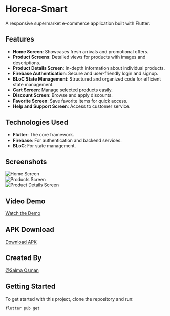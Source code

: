 # Horeca-Smart

A responsive supermarket e-commerce application built with Flutter.

## Features

- **Home Screen**: Showcases fresh arrivals and promotional offers.
- **Product Screens**: Detailed views for products with images and descriptions.
- **Product Details Screen**: In-depth information about individual products.
- **Firebase Authentication**: Secure and user-friendly login and signup.
- **BLoC State Management**: Structured and organized code for efficient state management.
- **Cart Screen**: Manage selected products easily.
- **Discount Screen**: Browse and apply discounts.
- **Favorite Screen**: Save favorite items for quick access.
- **Help and Support Screen**: Access to customer service.

## Technologies Used

- **Flutter**: The core framework.
- **Firebase**: For authentication and backend services.
- **BLoC**: For state management.

## Screenshots

![Home Screen](link_to_home_screen_screenshot)  
![Products Screen](link_to_products_screen_screenshot)  
![Product Details Screen](link_to_product_details_screen_screenshot)

## Video Demo

[Watch the Demo](link_to_video)

## APK Download

[Download APK](https://drive.google.com/drive/folders/1kz4a--TQEOtnQDQKjJFocoVJPDvoisD_?usp=sharing)

## Created By

[@Salma Osman](https://www.linkedin.com/in/salma-osman-6582261a5/)

## Getting Started

To get started with this project, clone the repository and run:

```bash
flutter pub get
